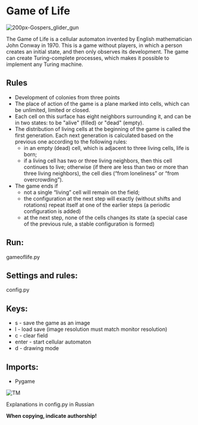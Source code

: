 # Game of Life

![200px-Gospers_glider_gun](https://github.com/bolgaro4ka/gameoflife/assets/123888141/c31c4f4f-ed61-4a2e-a0b5-130a1ddfcad8)

The Game of Life is a cellular automaton invented by English mathematician John Conway in 1970. This is a game without players, in which a person creates an initial state, and then only observes its development. The game can create Turing-complete processes, which makes it possible to implement any Turing machine.

## Rules

- Development of colonies from three points
- The place of action of the game is a plane marked into cells, which can be unlimited, limited or closed.
- Each cell on this surface has eight neighbors surrounding it, and can be in two states: to be "alive" (filled) or "dead" (empty).
- The distribution of living cells at the beginning of the game is called the first generation. Each next generation is calculated based on the previous one according to the following rules:
    - in an empty (dead) cell, which is adjacent to three living cells, life is born;
    - if a living cell has two or three living neighbors, then this cell continues to live; otherwise (if there are less than two or more than three living neighbors), the cell dies (“from loneliness” or “from overcrowding”).
- The game ends if
    - not a single “living” cell will remain on the field;
    - the configuration at the next step will exactly (without shifts and rotations) repeat itself at one of the earlier steps (a periodic configuration is added)
    - at the next step, none of the cells changes its state (a special case of the previous rule, a stable configuration is formed)

## Run: 
gameoflife.py

## Settings and rules: 
config.py

## Keys:
- s - save the game as an image
- l - load save (image resolution must match monitor resolution)
- c - clear field
- enter - start cellular automaton
- d - drawing mode

## Imports:
- Pygame

![TM](https://github.com/bolgaro4ka/gameoflife/assets/123888141/52b8a841-c348-4016-bf43-12f7ae61d39f)

Explanations in config.py in Russian

**When copying, indicate authorship!**
